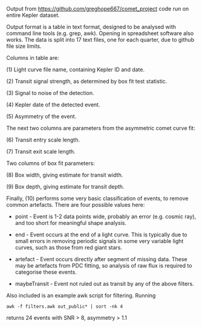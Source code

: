 Output from https://github.com/greghope667/comet_project code run on entire Kepler dataset.

Output format is a table in text format, designed to be analysed with command line tools (e.g. grep, awk). Opening in spreadsheet software also works. The data is split into 17 text files, one for each quarter, due to github file size limits.


Columns in table are:

(1) Light curve file name, containing Kepler ID and date.

(2) Transit signal strength, as determined by box fit test statistic.

(3) Signal to noise of the detection.

(4) Kepler date of the detected event.

(5) Asymmetry of the event.

The next two columns are parameters from the asymmetric comet curve fit:

(6) Transit entry scale length.

(7) Transit exit scale length.

Two columns of box fit parameters:

(8) Box width, giving estimate for transit width.

(9) Box depth, giving estimate for transit depth.

Finally, (10) performs some very basic classification of events, to remove common artefacts. There are four possible values here:

- point - Event is 1-2 data points wide, probably an error (e.g. cosmic ray), and too short for meaningful shape analysis.
   
- end - Event occurs at the end of a light curve. This is typically due to small errors in removing periodic signals in some very variable light curves, such as those from red giant stars.
  
- artefact - Event occurs directly after segment of missing data. These may be artefacts from PDC fitting, so analysis of raw flux is required to categorise these events.

- maybeTransit - Event not ruled out as transit by any of the above filters.


Also included is an example awk script for filtering. Running

    awk -f filters.awk out_public* | sort -nk 4

returns 24 events with SNR > 8, asymmetry > 1.1
